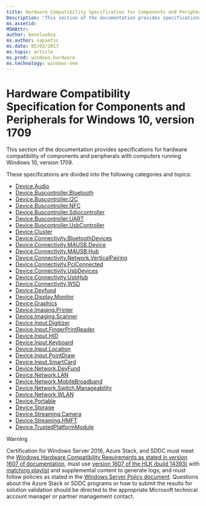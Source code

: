 ```yaml
---
title: Hardware Compatibility Specification for Components and Peripherals for Windows 10, version 1709
Description: 'This section of the documentation provides specifications for hardware compatibility of components and peripherals with computers running Windows 10, version 1709.'
ms.assetid: 
MSHAttr: 
author: beneluxboy
ms.author: sapaetsc
ms.date: 05/02/2017
ms.topic: article
ms.prod: windows-hardware
ms.technology: windows-oem
---
```


# Hardware Compatibility Specification for Components and Peripherals for Windows 10, version 1709

This section of the documentation provides specifications for hardware compatibility of components and peripherals with computers running Windows 10, version 1709.

These specifications are divided into the following categories and topics:

- [Device.Audio](device-audio.md)
- [Device.Buscontroller.Bluetooth](device-buscontroller-bluetooth.md)
- [Device.Buscontroller.I2C](device-buscontroller-i2c.md)
- [Device.Buscontroller.NFC](device-buscontroller-nfc.md)
- [Device.Buscontroller.Sdiocontroller](device-buscontroller-sdiocontroller.md)
- [Device.Buscontroller.UART](device-buscontroller-uart.md)
- [Device.Buscontroller.UsbController](device-buscontroller-usbcontroller.md)
- [Device.Cluster](device-cluster.md)
- [Device.Connectivity.BluetoothDevices](device-connectivity-bluetoothdevices.md)
- [Device.Connectivity.MAUSB.Device](device-connectivity-mausb-device.md)
- [Device.Connectivity.MAUSB.Hub](device-connectivity-mausb-hub.md)
- [Device.Connectivity.Network.VerticalPairing](device-connectivity-network-verticalpairing.md)
- [Device.Connectivity.PciConnected](device-connectivity-pciconnected.md)
- [Device.Connectivity.UsbDevices](device-connectivity-usbdevices.md)
- [Device.Connectivity.UsbHub](device-connectivity-usbhub.md)
- [Device.Connectivity.WSD](device-connectivity-wsd.md)
- [Device.Devfund](device-devfund.md)
- [Device.Display.Monitor](device-display-monitor.md)
- [Device.Graphics](device-graphics.md)
- [Device.Imaging.Printer](device-imaging-printer.md)
- [Device.Imaging.Scanner](device-imaging-scanner.md)
- [Device.Input.Digitizer](device-input-digitizer.md)
- [Device.Input.FingerPrintReader](device-input-fingerprintreader.md)
- [Device.Input.HID](device-input-hid.md)
- [Device.Input.Keyboard](device-input-keyboard.md)
- [Device.Input.Location](device-input-location.md)
- [Device.Input.PointDraw](device-input-pointdraw.md)
- [Device.Input.SmartCard](device-input-smartcard.md)
- [Device.Network.DevFund](device-network-devfund.md)
- [Device.Network.LAN](device-network-lan.md)
- [Device.Network.MobileBroadband](device-network-mobilebroadband.md)
- [Device.Network.Switch.Manageability](device-network-switch-manageability.md)
- [Device.Network.WLAN](device-network-wlan.md)
- [Device.Portable](device-portable.md)
- [Device.Storage](device-storage.md)
- [Device.Streaming.Camera](device-streaming-camera.md)
- [Device.Streaming.HMFT](device-streaming-hmft.md)
- [Device.TrustedPlatformModule](device-trustedplatformmodule.md)

> [!WARNING]
> Certification for Windows Server 2016, Azure Stack, and SDDC must meet the [Windows Hardware Compatibility Requirements as stated in version 1607 of documentation](https://docs.microsoft.com/en-us/windows-hardware/design/compatibility/), must use [version 1607 of the HLK (build 14393)](https://go.microsoft.com/fwlink/p/?LinkID=404112) with [matching playlist](http://aka.ms/hlkplaylist) and supplemental content to generate logs, and must follow policies as stated in the [Windows Server Policy document](https://go.microsoft.com/fwlink/p/?linkid=834831). Questions about the Azure Stack or SDDC programs or how to submit the results for solution validation should be directed to the appropriate Microsoft technical account manager or partner management contact.
